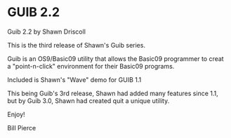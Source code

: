 # GUIB 2.2

Guib 2.2 by Shawn Driscoll

This is the third release of Shawn's Guib series.

Guib is an OS9/Basic09 utility that allows the Basic09 programmer to creat a "point-n-click" environment for their Basic09 programs.

Included is Shawn's "Wave" demo for GUIB 1.1

This being Guib's 3rd release, Shawn had added many features since 1.1, but by Guib 3.0, Shawn had created quit a unique utility.

Enjoy!

Bill Pierce
